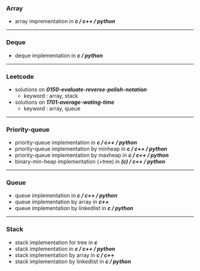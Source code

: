 ### Array

- array imprementation in **_c / c++ / python_**

---

### Deque

- deque implementation in **_c / python_**

---

### Leetcode

- solutions on **_0150-evaluate-reverse-polish-notation_**
  - keyword : array, stack
- solutions on **_1701-average-wating-time_**
  - keyword : array, queue

---

### Priority-queue

- priority-queue implementation in **_c / c++ / python_**
- priority-queue implementation by minheap in **_c / c++ / python_**
- priority-queue implementation by maxheap in **_c / c++ / python_**
- binary-min-heap implementation (+tree) in **_(c) / c++ / python_**

---

### Queue

- queue implementation in **_c / c++ / python_**
- queue implementation by array in **_c++_**
- queue implementation by linkedlist in **_c / python_**

---

### Stack

- stack implementation for tree in **_c_**
- stack implementation in **_c / c++ / python_**
- stack implementation by array in **_c / c++_**
- stack implementation by linkedlist in **_c / python_**
